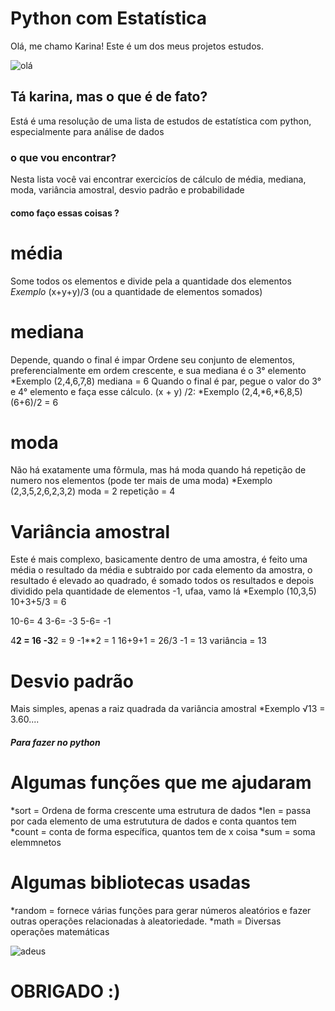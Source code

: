 # Python com Estatística
Olá, me chamo Karina! Este é um dos meus projetos estudos.

![olá](https://i.giphy.com/media/v1.Y2lkPTc5MGI3NjExdjJkYWxqY2NiZHc3aXVoYWM2eWM1YXozM3kyNGE2NGVxaWpkazY0biZlcD12MV9pbnRlcm5hbF9naWZfYnlfaWQmY3Q9Zw/vFKqnCdLPNOKc/giphy.gif)


## Tá karina, mas o que é de fato?
Está é uma resolução de uma lista de estudos de estatística com python, especialmente para análise de dados 

### o que vou encontrar?
Nesta lista você vai encontrar exercicíos de cálculo de média, mediana, moda, variância amostral, desvio padrão e probabilidade 

#### como faço essas coisas ?

# média 
Some todos os elementos e divide pela a quantidade dos elementos
*Exemplo*
(x+y+y)/3 (ou a quantidade de elementos somados)

# mediana
Depende, quando o final é impar
Ordene seu conjunto de elementos, preferencialmente em ordem crescente, e sua mediana é o 3° elemento
*Exemplo
(2,4,6,7,8)
mediana = 6
Quando o final é par, pegue o valor do 3° e 4° elemento e faça esse cálculo. (x + y) /2:
*Exemplo
(2,4,*6,*6,8,5)
(6+6)/2 = 6

# moda
Não há exatamente uma fôrmula, mas há moda quando há repetição de numero nos elementos (pode ter mais de uma moda)
*Exemplo
(2,3,5,2,6,2,3,2) 
moda = 2 
repetição = 4

# Variância amostral
Este é mais complexo, basicamente dentro de uma amostra, é feito uma média o resultado da média e subtraido por cada elemento da amostra, 
o resultado é elevado ao quadrado, é somado todos os resultados e depois dividido pela quantidade de elementos -1, ufaa, vamo lá
*Exemplo
(10,3,5)
10+3+5/3 = 6

10-6= 4
3-6= -3
5-6= -1

4**2 = 16
-3**2 = 9
-1**2 = 1
16+9+1 = 26/3 -1 = 13
variância = 13

# Desvio padrão 
Mais simples, apenas a raiz quadrada da variância amostral
*Exemplo
√13 = 3.60....

##### Para fazer no python 
# Algumas funções que me ajudaram 
*sort = Ordena de forma crescente uma estrutura de dados
*len = passa por cada elemento de uma estrututura de dados e conta quantos tem 
*count = conta de forma específica, quantos tem de x coisa 
*sum = soma elemmnetos 
# Algumas bibliotecas usadas
*random = fornece várias funções para gerar números aleatórios e fazer outras operações relacionadas à aleatoriedade.
*math = Diversas operações matemáticas

![adeus](https://i.giphy.com/media/v1.Y2lkPTc5MGI3NjExZWFzeHludmNhOXo0OWd1bHZpZXJ3a2w0dmNnNmJudGhsaW5jZzhpcCZlcD12MV9pbnRlcm5hbF9naWZfYnlfaWQmY3Q9Zw/WRQBXSCnEFJIuxktnw/giphy.gif)

# OBRIGADO :)
